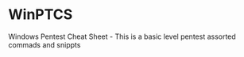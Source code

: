 # WinPTCS
Windows Pentest Cheat Sheet -  This is a basic level pentest assorted commads and snippts
